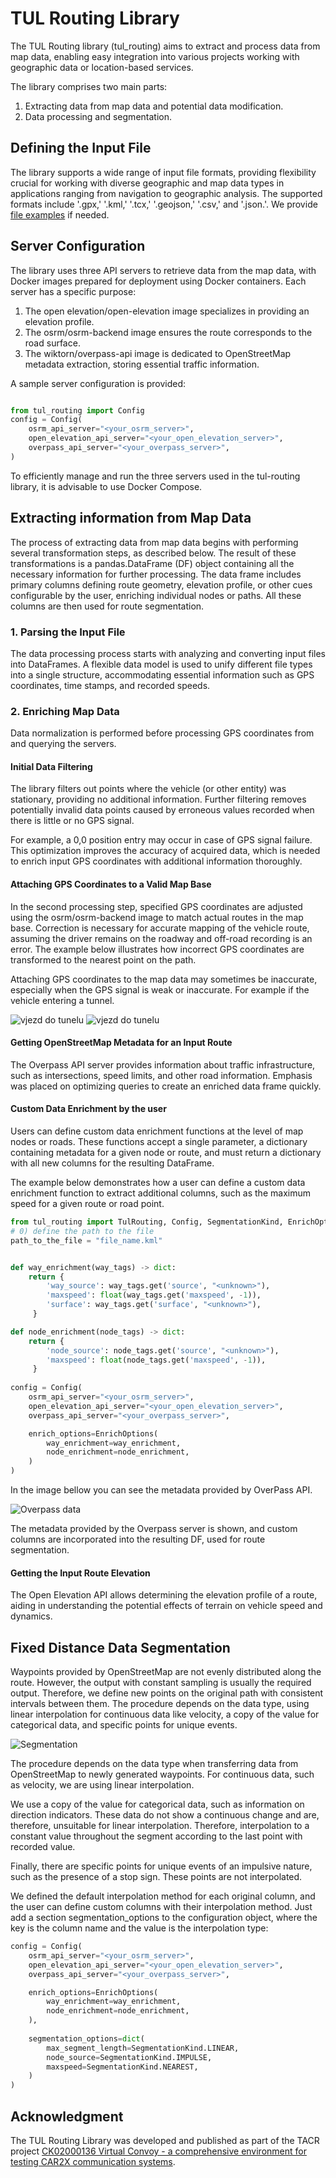 # TUL Routing Library

The TUL Routing library (tul_routing) aims to extract and process data from map data, enabling easy integration into various projects working with geographic data or location-based services.

The library comprises two main parts:
1. Extracting data from map data and potential data modification.
2. Data processing and segmentation.


## Defining the Input File

The library supports a wide range of input file formats, providing flexibility crucial for working with diverse geographic and map data types in applications ranging from navigation to geographic analysis. The supported formats include '.gpx,' '.kml,' '.tcx,' '.geojson,' '.csv,' and '.json.'. We provide [file examples](./file_types.md) if needed. 

## Server Configuration

The library uses three API servers to retrieve data from the map data, with Docker images prepared for deployment using Docker containers. Each server has a specific purpose:
1. The open elevation/open-elevation image specializes in providing an elevation profile.
2. The osrm/osrm-backend image ensures the route corresponds to the road surface.
3. The wiktorn/overpass-api image is dedicated to OpenStreetMap metadata extraction, storing essential traffic information.

A sample server configuration is provided:
```python

from tul_routing import Config
config = Config(
    osrm_api_server="<your_osrm_server>",
    open_elevation_api_server="<your_open_elevation_server>",
    overpass_api_server="<your_overpass_server>",
)
```

To efficiently manage and run the three servers used in the tul-routing library, it is advisable to use Docker Compose.

## Extracting information from Map Data

The process of extracting data from map data begins with performing several transformation steps, as described below. The result of these transformations is a pandas.DataFrame (DF) object containing all the necessary information for further processing. The data frame includes primary columns defining route geometry, elevation profile, or other cues configurable by the user, enriching individual nodes or paths. All these columns are then used for route segmentation.

### 1. Parsing the Input File

The data processing process starts with analyzing and converting input files into DataFrames. A flexible data model is used to unify different file types into a single structure, accommodating essential information such as GPS coordinates, time stamps, and recorded speeds.

### 2. Enriching Map Data

Data normalization is performed before processing GPS coordinates from and querying the servers.

#### Initial Data Filtering

The library filters out points where the vehicle (or other entity) was stationary, providing no additional information. Further filtering removes potentially invalid data points caused by erroneous values recorded when there is little or no GPS signal.

For example, a 0,0 position entry may occur in case of GPS signal failure. This optimization improves the accuracy of acquired data, which is needed to enrich input GPS coordinates with additional information thoroughly.

#### Attaching GPS Coordinates to a Valid Map Base

In the second processing step, specified GPS coordinates are adjusted using the osrm/osrm-backend image to match actual routes in the map base. Correction is necessary for accurate mapping of the vehicle route, assuming the driver remains on the roadway and off-road recording is an error. The example below illustrates how incorrect GPS coordinates are transformed to the nearest point on the path.

Attaching GPS coordinates to the map data may sometimes be inaccurate, especially when the GPS signal is weak or inaccurate. For example if the vehicle entering a tunnel. 

![vjezd do tunelu](./imgs/tunnel-01.png)
![vjezd do tunelu](./imgs/tunnel-02.png)


#### Getting OpenStreetMap Metadata for an Input Route

The Overpass API server provides information about traffic infrastructure, such as intersections, speed limits, and other road information. Emphasis was placed on optimizing queries to create an enriched data frame quickly.

#### Custom Data Enrichment by the user

Users can define custom data enrichment functions at the level of map nodes or roads. These functions accept a single parameter, a dictionary containing metadata for a given node or route, and must return a dictionary with all new columns for the resulting DataFrame.

The example below demonstrates how a user can define a custom data enrichment function to extract additional columns, such as the maximum speed for a given route or road point.

```python
from tul_routing import TulRouting, Config, SegmentationKind, EnrichOptions
# 0) define the path to the file
path_to_the_file = "file_name.kml"


def way_enrichment(way_tags) -> dict:
    return {
        'way_source': way_tags.get('source', "<unknown>"),
        'maxspeed': float(way_tags.get('maxspeed', -1)),
        'surface': way_tags.get('surface', "<unknown>"),
     }

def node_enrichment(node_tags) -> dict:
    return {
        'node_source': node_tags.get('source', "<unknown>"),
        'maxspeed': float(node_tags.get('maxspeed', -1)),
     }
    
config = Config(
    osrm_api_server="<your_osrm_server>",
    open_elevation_api_server="<your_open_elevation_server>",
    overpass_api_server="<your_overpass_server>",

    enrich_options=EnrichOptions(
        way_enrichment=way_enrichment,
        node_enrichment=node_enrichment,
    )
)
```

In the image bellow you can see the metadata provided by OverPass API. 

![Overpass data](./imgs/overpass.png)

The metadata provided by the Overpass server is shown, and custom columns are incorporated into the resulting DF, used for route segmentation.


#### Getting the Input Route Elevation

The Open Elevation API allows determining the elevation profile of a route, aiding in understanding the potential effects of terrain on vehicle speed and dynamics.

## Fixed Distance Data Segmentation

Waypoints provided by OpenStreetMap are not evenly distributed along the route. However, the output with constant sampling is usually the required output. Therefore, we define new points on the original path with consistent intervals between them. The procedure depends on the data type, using linear interpolation for continuous data like velocity, a copy of the value for categorical data, and specific points for unique events.

![Segmentation](./imgs/segmentation.png)

The procedure depends on the data type when transferring data from OpenStreetMap to newly generated waypoints. 
For continuous data, such as velocity, we are using linear interpolation.

We use a copy of the value for categorical data, such as information on direction indicators. These data do not show a continuous change and are, therefore, unsuitable for linear interpolation. Therefore, interpolation to a constant value throughout the segment according to the last point with recorded value.

Finally, there are specific points for unique events of an impulsive nature, such as the presence of a stop sign. These points are not interpolated. 

We defined the default interpolation method for each original column, and the user can define custom columns with their interpolation method. Just add a section segmentation_options to the configuration object, where the key is the column name and the value is the interpolation type:

```python
config = Config(
    osrm_api_server="<your_osrm_server>",
    open_elevation_api_server="<your_open_elevation_server>",
    overpass_api_server="<your_overpass_server>",

    enrich_options=EnrichOptions(
        way_enrichment=way_enrichment,
        node_enrichment=node_enrichment,
    ),
    
    segmentation_options=dict(
        max_segment_length=SegmentationKind.LINEAR,
        node_source=SegmentationKind.IMPULSE,
        maxspeed=SegmentationKind.NEAREST,
    )
)
```

## Acknowledgment

The TUL Routing Library was developed and published as part of the TACR project [CK02000136 Virtual Convoy - a comprehensive environment for testing CAR2X communication systems](https://starfos.tacr.cz/en/projekty/CK02000136).